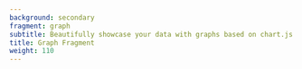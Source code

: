 ```yaml
---
background: secondary
fragment: graph
subtitle: Beautifully showcase your data with graphs based on chart.js
title: Graph Fragment
weight: 110
---
```

